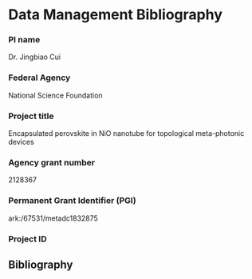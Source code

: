 # Data Management Bibliography

### PI name
Dr. Jingbiao Cui

### Federal Agency
National Science Foundation

### Project title
Encapsulated perovskite in NiO nanotube for topological meta-photonic devices

### Agency grant number
2128367

### Permanent Grant Identifier (PGI)	
ark:/67531/metadc1832875

### Project ID

## Bibliography
